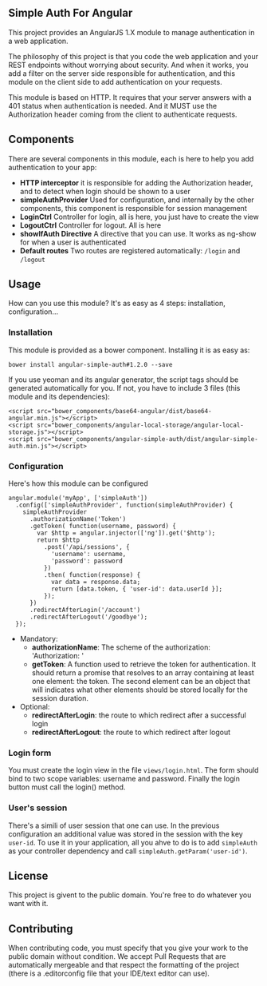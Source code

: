 ## Simple Auth For Angular

This project provides an AngularJS 1.X module to manage authentication in a web application.

The philosophy of this project is that you code the web application and your REST endpoints without worrying about security. And when it works, you add a filter on the server side responsible for authentication, and this module on the client side to add authentication on your requests.

This module is based on HTTP. It requires that your server answers with a 401 status when authentication is needed. And it MUST use the Authorization header coming from the client to authenticate requests.

## Components

There are several components in this module, each is here to help you add authentication to your app:

* **HTTP interceptor** it is responsible for adding the Authorization header, and to detect when login should be shown to a user
* **simpleAuthProvider** Used for configuration, and internally by the other components, this component is responsible for session management
* **LoginCtrl** Controller for login, all is here, you just have to create the view
* **LogoutCtrl** Controller for logout. All is here
* **showIfAuth Directive** A directive that you can use. It works as ng-show for when a user is authenticated
* **Default routes** Two routes are registered automatically: `/login` and `/logout`

## Usage

How can you use this module? It's as easy as 4 steps: installation, configuration...

### Installation

This module is provided as a bower component. Installing it is as easy as:

```
bower install angular-simple-auth#1.2.0 --save
```

If you use yeoman and its angular generator, the script tags should be generated automatically for you. If not, you have to include 3 files (this module and its dependencies):

```
<script src="bower_components/base64-angular/dist/base64-angular.min.js"></script>
<script src="bower_components/angular-local-storage/angular-local-storage.js"></script>
<script src="bower_components/angular-simple-auth/dist/angular-simple-auth.min.js"></script>
```

### Configuration

Here's how this module can be configured

```
angular.module('myApp', ['simpleAuth'])
  .config(['simpleAuthProvider', function(simpleAuthProvider) {
    simpleAuthProvider
      .authorizationName('Token')
      .getToken( function(username, password) {
        var $http = angular.injector(['ng']).get('$http');
        return $http
          .post('/api/sessions', {
            'username': username,
            'password': password
          })
          .then( function(response) {
            var data = response.data;
            return [data.token, { 'user-id': data.userId }];
          });
      })
      .redirectAfterLogin('/account')
      .redirectAfterLogout('/goodbye');
  });
``` 
* Mandatory:
  * **authorizationName**: The scheme of the authorization: 'Authorization: <authorizationName> <tokenValue>'
  * **getToken**: A function used to retrieve the token for authentication. It should return a promise that resolves to an array containing at least one element: the token. The second element can be an object that will indicates what other elements should be stored locally for the session duration.
* Optional:
  * **redirectAfterLogin**: the route to which redirect after a successful login
  * **redirectAfterLogout**: the route to which redirect after logout

### Login form

You must create the login view in the file `views/login.html`. The form should bind to two scope variables: username and password. Finally the login button must call the login() method.

### User's session

There's a simili of user session that one can use. In the previous configuration an additional value was stored in the session with the key `user-id`. To use it in your application, all you ahve to do is to add `simpleAuth` as your controller dependency and call `simpleAuth.getParam('user-id')`.

## License

This project is givent to the public domain. You're free to do whatever you want with it.

## Contributing

When contributing code, you must specify that you give your work to the public domain without condition. We accept Pull Requests that are automatically mergeable and that respect the formatting of the project (there is a .editorconfig file that your IDE/text editor can use).
